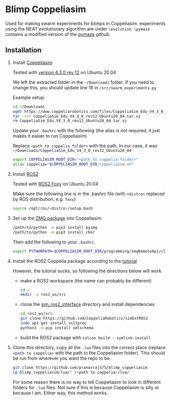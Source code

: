 # Blimp Coppeliasim
Used for making swarm experiments for blimps in Coppeliasim. experiments using the NEAT evolutionary algorithm are under ```\evolution```. 
```\pymaze``` contains a modified version of the [pymaze](https://github.com/jostbr/pymaze) github.

## Installation

1. Install [Coppeliasim](https://www.coppeliarobotics.com/)

    Tested with [version 4.3.0 rev 12](https://www.coppeliarobotics.com/files/CoppeliaSim_Edu_V4_3_0_rev12_Ubuntu20_04.tar.xz) on Ubuntu 20.04
    
    We left the extracted folder in the ```~/Downloads``` folder.
    If you need to change this, you should update line 16 in ```/src/swarm_experiments.py```

    Example setup:
   ```bash
   cd ~/Downloads
   wget https://www.coppeliarobotics.com/files/CoppeliaSim_Edu_V4_3_0_rev12_Ubuntu20_04.tar.xz
   tar -xvf CoppeliaSim_Edu_V4_3_0_rev12_Ubuntu20_04.tar.xz
   rm CoppeliaSim_Edu_V4_3_0_rev12_Ubuntu20_04.tar.xz
   ```
    
    Update your ```.bashrc``` with the following (the alias is not required, it just makes it easier to run Coppeliasim)
    
    Replace ```<path to coppelia folder>``` with the path. In our case, it was ```~/Downloads/CoppeliaSim_Edu_V4_3_0_rev12_Ubuntu20_04```
    ```bash
    export COPPELIASIM_ROOT_DIR="<path to coppelia folder>"
    alias coppelia="$COPPELIASIM_ROOT_DIR/coppeliaSim.sh"
    ```


3. Install [ROS2](https://docs.ros.org/)

    Tested with [ROS2 Foxy](https://docs.ros.org/en/foxy/Installation/Ubuntu-Install-Debians.html) on Ubuntu 20.04
     
    Make sure the following line is in the .bashrc file (with `<distro>` replaced by ROS distribution, e.g. `foxy`)
    
    ```bash
    source /opt/ros/<distro>/setup.bash
    ```

4. Set up  the [ZMQ package](https://www.coppeliarobotics.com/helpFiles/en/zmqRemoteApiOverview.htm) into Coppeliasim
    ```bash
    /path/to/python -m pip3 install pyzmq
    /path/to/python -m pip3 install cbor
    ```
    Then add the following to your ```.bashrc```. 
    ```bash
    export PYTHONPATH=$COPPELIASIM_ROOT_DIR/programming/zmqRemoteApi/clients/python
    ```

5. Install the ROS2 Coppelia package according to the [tutorial](https://www.coppeliarobotics.com/helpFiles/en/ros2Tutorial.htm)

    However, the tutorial sucks, so following the directions below will work
    
    * make a ROS2 workspace (the name can probably be different)
      ```bash
      cd ~
      mkdir -p ros2_ws/src
      ```
    * clone the [sim_ros2_interface](https://github.com/CoppeliaRobotics/simExtROS2) directory and install dependencies
      ```bash
      cd ros2_ws/src
      git clone https://github.com/CoppeliaRobotics/simExtROS2
      sudo apt-get install xsltproc
      python3 -m pip install xmlschema
      ```
    * build the ROS2 package with ```colcon build --symlink-install```

6. Clone this directory, copy all the ```.lua``` files into the correct place (replace ```<path to coppelia>``` with the path to the Coppeliasim folder). This should be run from wherever you want the repo to be.

    ```bash
    git clone https://github.com/pranavraj575/blimp_coppeliasim
    cp blimp_coppeliasim/lua/* /<path to coppelia>/lua/
    ```
    
    For some reason there is no way to tell Coppeliasim to look in different folders for ```.lua``` files.
    Not sure if this is because Coppeliasim is silly or because I am. Either way, this method works.
      
